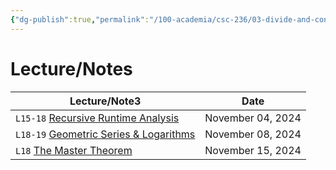 ```yaml
---
{"dg-publish":true,"permalink":"/100-academia/csc-236/03-divide-and-conquer/3-divide-and-conquer-algorithms/","tags":["#module","#university","cs"],"created":"2024-11-19T00:39:29.395-05:00","updated":"2024-11-23T20:53:51.149-05:00"}
---
```



# Lecture/Notes

<div><table class="dataview table-view-table"><thead class="table-view-thead"><tr class="table-view-tr-header"><th class="table-view-th"><span>Lecture/Note</span><span class="dataview small-text">3</span></th><th class="table-view-th"><span>Date</span></th></tr></thead><tbody class="table-view-tbody"><tr><td><span> <code class="code-styler-inline">L15-18</code> <a data-tooltip-position="top" aria-label="100 Academia/CSC236/03 Divide and Conquer/Recursive Runtime Analysis.md" data-href="100 Academia/CSC236/03 Divide and Conquer/Recursive Runtime Analysis.md" href="100 Academia/CSC236/03 Divide and Conquer/Recursive Runtime Analysis.md" class="internal-link" target="_blank" rel="noopener nofollow">Recursive Runtime Analysis</a></span></td><td>November 04, 2024</td></tr><tr><td><span> <code class="code-styler-inline">L18-19</code> <a data-tooltip-position="top" aria-label="100 Academia/CSC236/03 Divide and Conquer/Geometric Series &amp; Logarithms.md" data-href="100 Academia/CSC236/03 Divide and Conquer/Geometric Series &amp; Logarithms.md" href="100 Academia/CSC236/03 Divide and Conquer/Geometric Series &amp; Logarithms.md" class="internal-link" target="_blank" rel="noopener nofollow">Geometric Series &amp; Logarithms</a></span></td><td>November 08, 2024</td></tr><tr><td><span> <code class="code-styler-inline">L18</code> <a data-tooltip-position="top" aria-label="100 Academia/CSC236/03 Divide and Conquer/The Master Theorem.md" data-href="100 Academia/CSC236/03 Divide and Conquer/The Master Theorem.md" href="100 Academia/CSC236/03 Divide and Conquer/The Master Theorem.md" class="internal-link" target="_blank" rel="noopener nofollow">The Master Theorem</a></span></td><td>November 15, 2024</td></tr></tbody></table></div>

